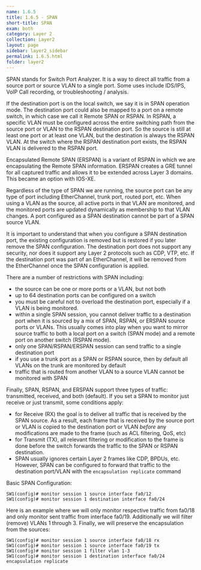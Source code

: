```yaml
---
name: 1.6.5
title: 1.6.5 - SPAN
short-title: SPAN
exam: both
category: Layer 2
collection: Layer2
layout: page
sidebar: layer2_sidebar
permalink: 1.6.5.html
folder: layer2
---
```

SPAN stands for Switch Port Analyzer. It is a way to direct all traffic from a source port or source VLAN to a single port. Some uses include IDS/IPS, VoIP Call recording, or troubleshooting / analysis.

If the destination port is on the local switch, we say it is in SPAN operation mode. The destination port could also be mapped to a port on a remote switch, in which case we call it Remote SPAN or RSPAN. In RSPAN, a specific VLAN must be configured across the entire switching path from the source port or VLAN to the RSPAN destination port. So the source is still at least one port or at least one VLAN,  but the destination is always the RSPAN VLAN. At the switch where the RSPAN destination port exists, the RSPAN VLAN is delivered to the RSPAN port.

Encapsulated Remote SPAN (ERSPAN) is a variant of RSPAN in which we are encapsulating the Remote SPAN information. ERSPAN creates a GRE tunnel for all captured traffic and allows it to be extended across Layer 3 domains. This became an option with IOS-XE.

Regardless of the type of SPAN we are running, the source port can be any type of port including EtherChannel, trunk port, routed port, etc. When using a VLAN as the source, all active ports in that VLAN are monitored, and the monitored ports are updated dynamically as membership to that VLAN changes. A port configured as a SPAN destination cannot be part of a SPAN source VLAN.

It is important to understand that when you configure a SPAN destination port, the existing configuration is removed but is restored if you later remove the SPAN configuration. The destination port does not support any security, nor does it support any Layer 2 protocols such as CDP, VTP, etc. If the destination port was part of an EtherChannel, it will be removed from the EtherChannel once the SPAN configuration is applied.

There are a number of restrictions with SPAN including:
- the source can be one or more ports or a VLAN, but not both
- up to 64 destination ports can be configured on a switch
- you must be careful not to overload the destination port, especially if a VLAN is being monitored.
- within a single SPAN session, you cannot deliver traffic to a destination port when it is sourced by a mix of SPAN, RSPAN, or ERSPAN source ports or VLANs. This usually comes into play when you want to mirror source traffic to both a local port on a switch (SPAN mode) and a remote port on another switch (RSPAN mode).
- only one SPAN/RSPAN/ERSPAN session can send traffic to a single destination port
- if you use a trunk port as a SPAN or RSPAN source, then by default all VLANs on the trunk are monitored by default
- traffic that is routed from another VLAN to a source VLAN cannot be monitored with SPAN

Finally, SPAN, RSPAN, and ERSPAN support three types of traffic: transmitted, received, and both (default). If you set a SPAN to monitor just receive or just transmit, some conditions apply:
- for Receive (RX) the goal is to deliver all traffic that is received by the SPAN source. As a result, each frame that is received by the source port or VLAN is copied to the destination port or VLAN *before* any modifications are made to the frame (such as ACL filtering, QoS, etc)
- for Transmit (TX), all relevant filtering or modification to the frame is done before the switch forwards the traffic to the SPAN or RSPAN destination.
- SPAN usually ignores certain Layer 2 frames like CDP, BPDUs, etc. However, SPAN can be configured to forward that traffic to the destination port/VLAN with the `encapsulation replicate` command

Basic SPAN Configuration:

```
SW1(config)# monitor session 1 source interface fa0/12
SW1(config)# monitor session 1 destination interface fa0/24
```

Here is an example where we will only monitor respective traffic from fa0/18 and only monitor sent traffic from interface fa0/19. Additionally we will filter (remove) VLANs 1 through 3. Finally, we will preserve the encapsulation from the sources:

```
SW1(config)# monitor session 1 source interface fa0/18 rx
SW1(config)# monitor session 1 source interface fa0/19 tx
SW1(config)# monitor session 1 filter vlan 1-3
SW1(config)# monitor session 1 destination interface fa0/24 encapsulation replicate
```
